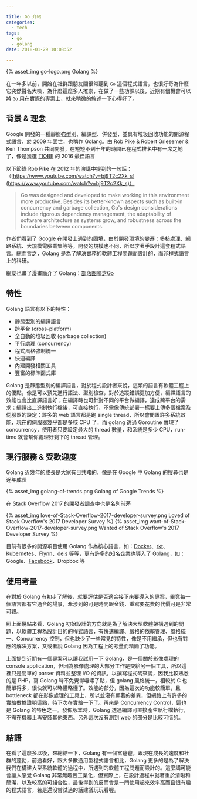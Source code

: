 ```yaml
---

title: Go 介紹
categories: 
  - tech
tags:
  - go
  - golang
date: 2018-01-29 10:08:52

---
```


{% asset_img go-logo.png Golang %}

在一年多以前，開始在社群跟朋友間很常聽到 `Go` 這個程式語言，也很好奇為什麼它突然聲名大噪，為什麼這麼多人推崇，在做了一些功課以後，近期有個機會可以將 `Go` 用在實際的專案上，就來稍微的敘述一下心得好了。

## 背景 & 理念 ##

Google 開發的一種靜態強型別、編譯型、併發型，並具有垃圾回收功能的開源程式語言，於 2009 年面世，也稱作 Golang。由 Rob Pike & Robert Griesemer & Ken Thompson 共同開發，在短短不到十年的時間已在程式排名中有一席之地了，像是獲選 [TIOBE](https://www.tiobe.com/tiobe-index/) 的 2016 最佳語言

<!-- more -->

以下節錄 Rob Pike 在 2012 年的演講中提到的一句話：（[https://www.youtube.com/watch?v=bj9T2c2Xk_s](https://www.youtube.com/watch?v=bj9T2c2Xk_s)）

> Go was designed and developed to make working in this environment more productive. Besides its better-known aspects such as built-in concurrency and garbage collection, Go's design considerations include rigorous dependency management, the adaptability of software architecture as systems grow, and robustness across the boundaries between components.

作者們看到了 Google 在開發上遇到的困境，由於開發環境的變遷：多核處理、網路系統、大規模電腦叢集等等，開發的規模也不同，所以才著手設計這套程式語言。總而言之，Golang 是為了解決實務的軟體工程問題而設計的，而非程式語言上的科研。

網友也畫了漫畫簡介了 Golang：[部落图鉴之Go](https://www.wxnmh.com/thread-1525299.htm)

## 特性 ##

Golang 語言有以下的特性：

- 靜態型別的編譯語言
- 跨平台 (cross-platform)
- 全自動的垃圾回收 (garbage collection)
- 平行處理 (concurrency)
- 程式風格強制統一
- 快速編譯
- 內建開發相關工具
- 豐富的標準函式庫

Golang 是靜態型別的編譯語言，對於程式設計者來說，這類的語言有軟體工程上的優點，像是可以預先進行語法、型別檢查，對於追蹤錯誤更加方便，編譯語言的效能也會比直譯語言好；在編譯時也可針對不同的平台做編譯，達成跨平台的需求；編譯出二進制執行檔後，可直接執行，不需像傳統部署一樣要上傳多個檔案及伺服器的設定；許多的 web 語言都是跑 single thread，所以會閒置許多系統效能，現在的伺服器幾乎都是多核 CPU 了，而 golang 透過 Goroutine 實現了 concurrency，使用者只要設定最大的 thread 數量，和系統是多少 CPU，run-time 就會幫你處理好剩下的 thread 管理。

## 現行服務 & 受歡迎度 ##

Golang 近幾年的成長是大家有目共睹的，像是在 Google 中 Golang 的搜尋也是逐年成長

{% asset_img golang-of-trends.png Golang of Google Trends %}

在 Stack Overflow 2017 的開發者調查中也是名列前茅

{% asset_img love-of-Stack-Overflow-2017-developer-survey.png Loved of Stack Overflow's 2017 Developer Survey %}
{% asset_img want-of-Stack-Overflow-2017-developer-survey.png Wanted of Stack Overflow's 2017 Developer Survey %}

目前有很多的開源項目使用 Golang 作為核心語言，如：[Docker](https://github.com/moby/moby)、[rkt](https://github.com/rkt/rkt)、[Kubernetes](https://github.com/kubernetes/kubernetes)、[Flynn](https://github.com/flynn/flynn)、[deis](https://github.com/deis/deis) 等等，更有許多的知名企業也導入了 Golang，如：Google、[Facebook](https://github.com/facebookgo)、Dropbox 等

## 使用考量 ##

在對於 Golang 有初步了解後，就要評估是否適合接下來要導入的專案，畢竟每一個語言都有它適合的場景，牽涉到的可是時間跟金錢，重寫要花費的代價可是非常可觀。

照上面幾點來看，Golang 初始設計的方向就是為了解決大型軟體架構遇到的問題，以軟體工程為設計目的的程式語言，有快速編譯、嚴格的依賴管理、風格統一、Concurrency 控制，但也缺少了一些常見的特性，像是不用繼承，但也有對應的解決方案，又或者說 Golang 因為工程上的考量而精簡了功能。

上面提到近期有一個專案可以讓我試用一下 Golang，是一個關於影像處理的 console application，但因為影像處理的大部分工作是交給另一個工具，所以這裡只是間單的 parser 資料並整理 I/O 的資訊。以撰寫程式碼來說，因我比較熟悉的是 PHP，寫 Golang 時不免覺得囉嗦了點，但 golang 風格統一，相較於 C 也簡單得多，很快就可以略懂略懂了。效能的部分，因為這次的功能較簡單，且 bottleneck 都在影像處理的工具上，所以並沒有顯著的差異，但網路上有許多的實驗數據證明這點，待下次在實驗一下了。再來是 Concurrency Control，這也是 Golang 的特色之一。發佈版本時，Golang 透過編譯可直接產生執行檔執行，不需在機器上再安裝其他東西。另外這次沒有測到 web 的部分是比較可惜的。

## 結語 ##

在看了這麼多以後，來總結一下，Golang 有一個富爸爸，跟現在成長的速度和社群的蓬勃，前途看好，跟大多數通用型程式語言相比，Golang 更多的是為了解決我們在構建大型系統軟體的過程中，所遇到的軟體工程問題而設計的。這麼講可能會讓人感覺 Golang 非常無趣且工業化，但實際上，在設計過程中就著重於清晰和簡潔，以及較高的可組合性，最後得到的反而會是一門使用起來效率高而且很有趣的程式語言，若是還沒嘗試過的話建議玩玩看喔。




